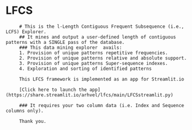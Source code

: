 # LFCS
         # This is the l-Length Contiguous Frequent Subsequence (i.e., LCFS) Explorer.          
         ## It mines and output a user-defined length of contiguous patterns with a SINGLE pass of the database.          
         ### This data mining explorer  avails:          
         1. Provision of unique patterns repetitive frequencies.          
         2. Provision of unique patterns relative and absolute support.          
         3. Provision of unique patterns Super-sequence indexes.          
         4. Exploration and sorting of identified patterns
         
         This LFCS framework is implemented as an app for Streamlit.io
         
         [Click here to launch the app](https://share.streamlit.io/arhvel/lfcs/main/LFCSstreamlit.py)
         
         ### It requires your two column data (i.e. Index and Sequence columns only).
         
         Thank you.
